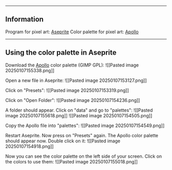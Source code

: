 --------------------------------------------------------
## Information

Program for pixel art: [Aseprite](https://www.aseprite.org/)
Color palette for pixel art: [Apollo](https://lospec.com/palette-list/apollo)

--------------------------------------------------------
## Using the color palette in Aseprite

Download the [Apollo](https://lospec.com/palette-list/apollo) color palette (GIMP GPL):
![[Pasted image 20250107155338.png]]

Open a new file in Aseprite:
![[Pasted image 20250107153127.png]]

Click on "Presets":
![[Pasted image 20250107153319.png]]

Click on "Open Folder":
![[Pasted image 20250107154236.png]]

A folder should appear. Click on "data" and go to "palettes":
![[Pasted image 20250107155618.png]]
![[Pasted image 20250107154505.png]]

Copy the Apollo file into "palettes":
![[Pasted image 20250107154549.png]]

Restart Aseprite. Now press on "Presets" again. The Apollo color palette should appear now. Double click on it:
![[Pasted image 20250107154918.png]]

Now you can see the color palette on the left side of your screen. Click on the colors to use them:
![[Pasted image 20250107155018.png]]
